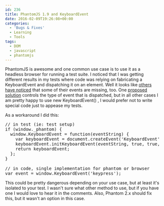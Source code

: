 ```yaml
---
id: 236
title: PhantomJS 1.9 and KeyboardEvent
date: 2016-02-09T19:26:08+00:00
categories:
  - 'Bugs & Fixes'
  - Learning
  - Tools
tags:
  - DOM
  - javascript
  - phantomjs
---
```

PhantomJS is awesome and one common use case is to use it as a headless browser for running a test suite. I noticed that I was getting different results in my tests where code was relying on fabricating a KeyboardEvent and dispatching it on an element. Well it looks like [others have noticed](https://github.com/ariya/phantomjs/issues/11289#issuecomment-45428729) that some of their events are missing, too. One [proposed solution](https://github.com/ariya/phantomjs/issues/11289#issuecomment-38880333) controls the type of event that is dispatched, but in all other cases I am pretty happy to use <span class="lang:default decode:true  crayon-inline  ">new KeyboardEvent()</span> , I would prefer not to write special code just to appease my tests.

As a workaround I did this:

<pre class="lang:js decode:true">// in test (ie: test setup)
if (window._phantom) {
  window.KeyboardEvent = function(eventString) {
    var keyboardEvent = document.createEvent('KeyboardEvent');
    keyboardEvent.initKeyboardEvent(eventString, true, true, window, 1, 0, 0);
    return keyboardEvent;
  };
}

// in code, single implementation for phantom or browser
var event = window.KeyboardEvent('keypress');</pre>

This could be pretty dangerous depending on your use case, but at least it's isolated to your test. I wasn't sure what other method to use, but if you have one I would love to hear it in the comments. Also, Phantom 2.x should fix this, but it wasn't an option in this case.